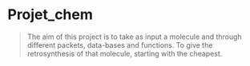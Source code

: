 # Projet_chem 
>The aim of this project is to take as input a molecule and through different packets, data-bases and functions. To give the retrosynthesis of that molecule, starting with the cheapest. 